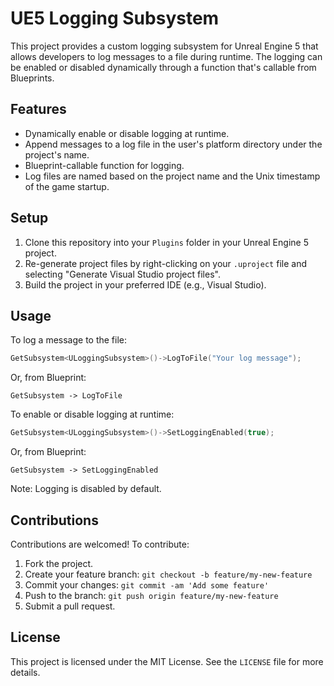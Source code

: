 # UE5 Logging Subsystem

This project provides a custom logging subsystem for Unreal Engine 5 that allows developers to log messages to a file during runtime. The logging can be enabled or disabled dynamically through a function that's callable from Blueprints.

## Features

- Dynamically enable or disable logging at runtime.
- Append messages to a log file in the user's platform directory under the project's name.
- Blueprint-callable function for logging.
- Log files are named based on the project name and the Unix timestamp of the game startup.

## Setup

1. Clone this repository into your `Plugins` folder in your Unreal Engine 5 project.
2. Re-generate project files by right-clicking on your `.uproject` file and selecting "Generate Visual Studio project files".
3. Build the project in your preferred IDE (e.g., Visual Studio).

## Usage

To log a message to the file:

```cpp
GetSubsystem<ULoggingSubsystem>()->LogToFile("Your log message");
```

Or, from Blueprint:

```plaintext
GetSubsystem -> LogToFile
```

To enable or disable logging at runtime:

```cpp
GetSubsystem<ULoggingSubsystem>()->SetLoggingEnabled(true);
```

Or, from Blueprint:

```plaintext
GetSubsystem -> SetLoggingEnabled
```

Note: Logging is disabled by default.

## Contributions

Contributions are welcomed! To contribute:

1. Fork the project.
2. Create your feature branch: `git checkout -b feature/my-new-feature`
3. Commit your changes: `git commit -am 'Add some feature'`
4. Push to the branch: `git push origin feature/my-new-feature`
5. Submit a pull request.

## License

This project is licensed under the MIT License. See the `LICENSE` file for more details.

